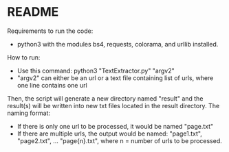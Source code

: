 # README

Requirements to run the code: 
- python3 with the modules bs4, requests, colorama, and urllib installed.

How to run:
- Use this command: python3 "TextExtractor.py" "argv2"
- "argv2" can either be an url or a text file containing list of urls, where one line contains one url


Then, the script will generate a new directory named "result" and the result(s) will be written into new txt files located in the result directory.
The naming format:
- If there is only one url to be processed, it would be named "page.txt"
- If there are multiple urls, the output would be named: "page1.txt", "page2.txt", ... "page{n}.txt", where n = number of urls to be processed.

    
